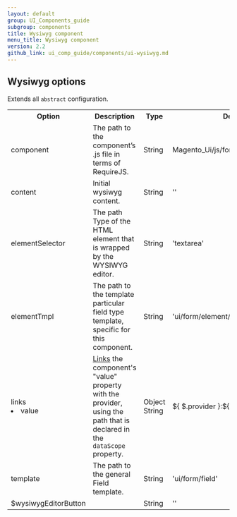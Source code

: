 ```yaml
---
layout: default
group: UI_Components_guide
subgroup: components
title: Wysiwyg component
menu_title: Wysiwyg component
version: 2.2
github_link: ui_comp_guide/components/ui-wysiwyg.md
---
```



## Wysiwyg options

Extends all `abstract` configuration.

<table>
  <tr>
    <th>Option </th>
    <th>Description</th>
    <th>Type</th>
    <th>Default</th>
  </tr>
  <tr>
    <td>component</td>
    <td>The path to the component’s .js file in terms of RequireJS.</td>
    <td>String</td>
    <td>Magento_Ui/js/form/element/wysiwyg</td>
  </tr>
  <tr>
    <td>content</td>
    <td>Initial wysiwyg content.</td>
    <td>String</td>
    <td>''</td>
  </tr>
  <tr>
    <td>elementSelector</td>
    <td>The path Type of the HTML element that is wrapped by the WYSIWYG editor.</td>
    <td>String</td>
    <td>'textarea'</td>
  </tr>
  <tr>
    <td>elementTmpl</td>
    <td>The path to the template particular field type template, specific for this component.</td>
    <td>String</td>
    <td>'ui/form/element/wysiwyg'</td>
  </tr>
  <tr>
    <td>links 
<li>
value
</li>
</td>
    <td><a href="{{page.baseurl}}ui_comp_guide/concepts/ui_comp_linking_concept.html">Links</a> the component's "value" property with the provider, using the path that is declared in the <code>dataScope</code> property.</td>
    <td>Object<br>String</td>
    <td>${ $.provider }:${ $.dataScope }'</td>
  </tr>
  <tr>
    <td>template</td>
    <td>The path to the general Field template.</td>
    <td>String</td>
    <td>'ui/form/field'</td>
  </tr>
  <tr>
    <td>$wysiwygEditorButton</td>
    <td></td>
    <td>String</td>
    <td>''</td>
  </tr>
</table> 